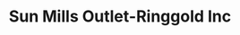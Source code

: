 ---
title: "Sun Mills Outlet-Ringgold Inc"
url: /ringgold/sun-mills-outlet-ringgold-inc/
shop: tiles
---